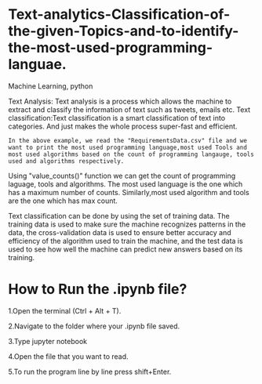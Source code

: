 # Text-analytics-Classification-of-the-given-Topics-and-to-identify-the-most-used-programming-languae.
Machine Learning, python

Text Analysis: Text analysis is a process which allows the machine to extract and classify the information of text 
               such as tweets, emails etc.
Text classification:Text classification is a smart classification of text into categories. And 
               just makes the whole process super-fast and efficient.
               
    In the above example, we read the "RequirementsData.csv" file and we want to print the most used programming language,most used Tools and most used algorithms based on the count of programming langauge, tools used and algorithms respectively.
Using "value_counts()" function we can get the count of programming laguage, tools and algorithms. The most used language 
is the one which has a maximum number of counts. Similarly,most used algorithm and tools are the one which has max count.

Text classification can be done by using the set of training data. The training data is used to make sure the machine
recognizes patterns in the data, the cross-validation data is used to ensure better accuracy and efficiency of the algorithm
used to train the machine, and the test data is used to see how well the machine can predict new answers based on its 
training.

# How to Run the .ipynb file?

1.Open the terminal (Ctrl + Alt + T).

2.Navigate to the folder where your .ipynb file saved.

3.Type jupyter notebook

4.Open the file that you want to read.

5.To run the program line by line press shift+Enter.
